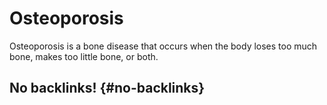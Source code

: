 # Osteoporosis


Osteoporosis is a bone disease that occurs when the body loses too much bone, makes too little bone, or both.


## No backlinks! {#no-backlinks}
